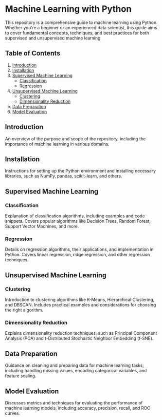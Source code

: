 # Machine Learning with Python

This repository is a comprehensive guide to machine learning using Python. Whether you're a beginner or an experienced data scientist, this guide aims to cover fundamental concepts, techniques, and best practices for both supervised and unsupervised machine learning.

## Table of Contents

1. [Introduction](#introduction)
2. [Installation](#installation)
3. [Supervised Machine Learning](#supervised-machine-learning)
    - [Classification](#classification)
    - [Regression](#regression)
4. [Unsupervised Machine Learning](#unsupervised-machine-learning)
    - [Clustering](#clustering)
    - [Dimensionality Reduction](#dimensionality-reduction)
5. [Data Preparation](#data-preparation)
6. [Model Evaluation](#model-evaluation)


## Introduction

An overview of the purpose and scope of the repository, including the importance of machine learning in various domains.

## Installation

Instructions for setting up the Python environment and installing necessary libraries, such as NumPy, pandas, scikit-learn, and others.

## Supervised Machine Learning

### Classification

Explanation of classification algorithms, including examples and code snippets. Covers popular algorithms like Decision Trees, Random Forest, Support Vector Machines, and more.

### Regression

Details on regression algorithms, their applications, and implementation in Python. Covers linear regression, ridge regression, and other regression techniques.

## Unsupervised Machine Learning

### Clustering

Introduction to clustering algorithms like K-Means, Hierarchical Clustering, and DBSCAN. Includes practical examples and considerations for choosing the right algorithm.

### Dimensionality Reduction

Explains dimensionality reduction techniques, such as Principal Component Analysis (PCA) and t-Distributed Stochastic Neighbor Embedding (t-SNE).

## Data Preparation

Guidance on cleaning and preparing data for machine learning tasks, including handling missing values, encoding categorical variables, and feature scaling.

## Model Evaluation

Discusses metrics and techniques for evaluating the performance of machine learning models, including accuracy, precision, recall, and ROC curves.


